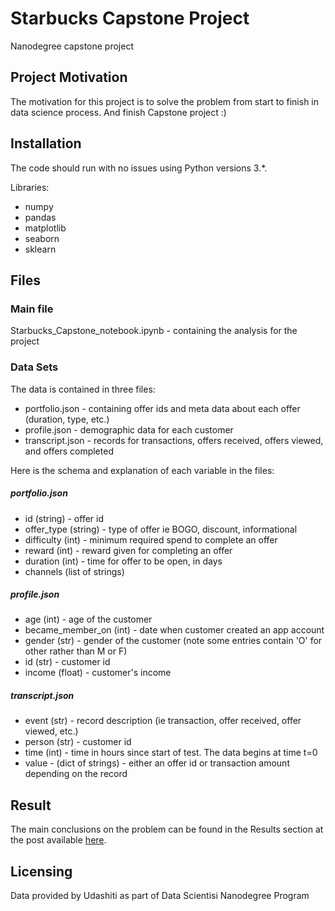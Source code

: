 # Starbucks Capstone Project
Nanodegree capstone project

## Project Motivation
The motivation for this project is to solve the problem from start to finish in data science process. And finish Capstone project :)

## Installation
The code should run with no issues using Python versions 3.*.

Libraries:
* numpy
* pandas
* matplotlib
* seaborn
* sklearn

## Files

### Main file
Starbucks_Capstone_notebook.ipynb - containing the analysis for the project

### Data Sets
The data is contained in three files:
* portfolio.json - containing offer ids and meta data about each offer (duration, type, etc.)
* profile.json - demographic data for each customer
* transcript.json - records for transactions, offers received, offers viewed, and offers completed

Here is the schema and explanation of each variable in the files:

##### portfolio.json

* id (string) - offer id
* offer_type (string) - type of offer ie BOGO, discount, informational
* difficulty (int) - minimum required spend to complete an offer
* reward (int) - reward given for completing an offer
* duration (int) - time for offer to be open, in days
* channels (list of strings)

##### profile.json

* age (int) - age of the customer
* became_member_on (int) - date when customer created an app account
* gender (str) - gender of the customer (note some entries contain 'O' for other rather than M or F)
* id (str) - customer id
* income (float) - customer's income

##### transcript.json

* event (str) - record description (ie transaction, offer received, offer viewed, etc.)
* person (str) - customer id
* time (int) - time in hours since start of test. The data begins at time t=0
* value - (dict of strings) - either an offer id or transaction amount depending on the record

## Result
The main conclusions on the problem can be found in the Results section at the post available [here](https://medium.com/@almas_aisin/optimizing-app-offers-with-starbucks-893c83900d06).

## Licensing
Data provided by Udashiti as part of Data Scientisi Nanodegree Program
